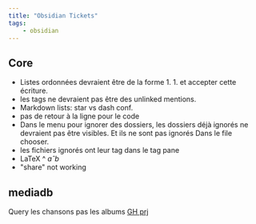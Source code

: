 ```yaml
---
title: "Obsidian Tickets"
tags:
    - obsidian
---
```


## Core

- Listes ordonnées devraient être de la forme 1. 1.
  et accepter cette écriture.
- les tags ne devraient pas être des unlinked mentions.
- Markdown lists: star vs dash conf.
- pas de retour à la ligne pour le code
- Dans le menu pour ignorer des dossiers,
  les dossiers déjà ignorés ne devraient
  pas être visibles. Et ils ne sont pas ignorés
  Dans le file chooser.
- les fichiers ignorés ont leur tag dans le tag pane
- LaTeX ^ ${a}ˆ{b}$
- "share" not working

## mediadb

Query les chansons pas les albums
[GH prj](https://github.com/mProjectsCode/obsidian-media-db-plugin)
